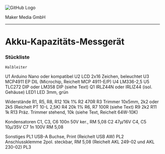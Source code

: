 ![GitHub Logo](http://www.heise.de/make/icons/make_logo.png)

Maker Media GmbH

***

# Akku-Kapazitäts-Messgerät


### Stückliste

	Halbleiter
  U1  Arduino Nano oder kompatibel
  U2  LCD 2x16 Zeichen, beleuchtet
  U3  MCP4911 EP DIL (Microchip, Reichelt MCP 4911-E/P)
  U4  LM336-2,5
  U5  TLC272 DIP oder LM358 DIP (siehe Text)
  Q1  IRLZ44N oder IRLIZ44 (isol. Gehäuse)
  LED1  LED 3mm, grün
  
  Widerstände
  R1, R5, R8, R12 10k 1%
  R2  470R
  R3  Trimmer 10x5mm, 2k2 oder 2k5 (Reichelt PT 10-L 2,5K)
  R4  20k 1%
  R6, R7  100R (siehe Text)
  R9  2k2
  R11 1k
  R13 Präz. Trimmer stehend, 10k (siehe Text, Reichelt 64W-10K)
  
  Kondensatoren
  C1, C3, C6  100n 50V ker., RM 5,08
  C2  47µ/16V
  C4, C5  10µ/35V
  C7  1n 100V RM 5,08
  
  Sonstiges
  PL1 USB-A Buchse, Print (Reichelt USB AW)
  PL2 Anschlussklemme 2pol. steckbar, RM 5,08 (Reichelt AKL 249-02 und AKL 230-02)
  PL3
  
  
  
  
  
  
